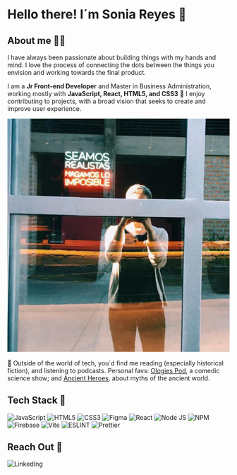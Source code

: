 # Hello there! I´m Sonia Reyes 👋
## About me 👩‍💻
I have always been passionate about building things with my hands and mind. I love the process of connecting the dots between the things you envision and working towards the final product. 

I am a **Jr Front-end Developer** and Master in Business Administration, working mostly with **JavaScript, React, HTML5, and CSS3** 🤖 
I enjoy contributing to projects, with a broad vision that seeks to create and improve user experience.
<p align="center">
  <img src="./img/make_the_impossible.jpg" />
</p>

📖 Outside of the world of tech, you´d find me reading (especially historical fiction), and listening to podcasts. Personal favs: [Ologies Pod](https://open.spotify.com/show/5nvRkVMH58SelKZYZFZx1S?si=7b1609ed86444872), a comedic science show; and [Ancient Heroes](https://open.spotify.com/show/2nG2kJlK7gbrCJO31KnvrT?si=b043fec1f6554e13), about myths of the ancient world. 

## Tech Stack 🚀
![JavaScript](https://img.shields.io/badge/JavaScript-323330?style=for-the-badge&logo=javascript&logoColor=F7DF1E)
![HTML5](https://img.shields.io/badge/HTML5-E34F26?style=for-the-badge&logo=html5&logoColor=white)
![CSS3](https://img.shields.io/badge/CSS3-1572B6?style=for-the-badge&logo=css3&logoColor=white)
![Figma](https://img.shields.io/badge/Figma-F24E1E?style=for-the-badge&logo=figma&logoColor=white)
![React](https://img.shields.io/badge/React-20232A?style=for-the-badge&logo=react&logoColor=61DAFB)
![Node JS](https://img.shields.io/badge/Node.js-339933?style=for-the-badge&logo=nodedotjs&logoColor=white)
![NPM](https://img.shields.io/badge/npm-CB3837?style=for-the-badge&logo=npm&logoColor=white)
![Firebase](https://img.shields.io/badge/firebase-ffca28?style=for-the-badge&logo=firebase&logoColor=black)
![Vite](https://img.shields.io/badge/Vite-B73BFE?style=for-the-badge&logo=vite&logoColor=FFD62E)
![ESLINT](https://img.shields.io/badge/eslint-3A33D1?style=for-the-badge&logo=eslint&logoColor=white)
![Prettier](https://img.shields.io/badge/prettier-1A2C34?style=for-the-badge&logo=prettier&logoColor=F7BA3E)

## Reach Out 👋
![LinkedIng](https://img.shields.io/badge/LinkedIn-0077B5?style=for-the-badge&logo=linkedin&logoColor=white)
